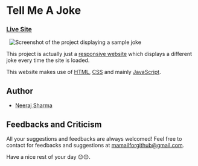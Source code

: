 # Tell Me A Joke

### [Live Site](https://neerajlosersharma.github.io/TellMeAJoke/)

&nbsp;
![Screenshot of the project displaying a sample joke](https://www.linkpicture.com/q/Screenshot-2023-02-10-at-20-44-28-Tell-me-a-Joke.png)

This project is actually just a [responsive website](https://en.wikipedia.org/wiki/Responsive_web_design) which displays a different joke every time the site is loaded.

This website makes use of [HTML](https://en.wikipedia.org/wiki/HTML), [CSS](https://en.wikipedia.org/wiki/CSS) and mainly [JavaScript](https://en.wikipedia.org/wiki/JavaScript).

## Author

- [Neeraj Sharma](https://github.com/NeerajLoserSharma)

## Feedbacks and Criticism

All your suggestions and feedbacks are always welcomed! Feel free to contact for feedbacks and suggestions at mamailforgithub@gmail.com.

Have a nice rest of your day 😊😊.
